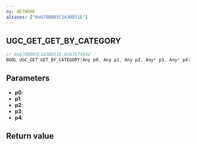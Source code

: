 ```yaml
---
ns: NETWORK
aliases: ["0x678BB03C1A3BD51E"]
---
```

## UGC_GET_GET_BY_CATEGORY

```c
// 0x678BB03C1A3BD51E 0x67E74842
BOOL UGC_GET_GET_BY_CATEGORY(Any p0, Any p1, Any p2, Any* p3, Any* p4);
```

## Parameters
* **p0**: 
* **p1**: 
* **p2**: 
* **p3**: 
* **p4**: 

## Return value
